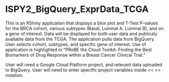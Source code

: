 # ISPY2_BigQuery_ExprData_TCGA

This is an RShiny application that displays a blox plot and T-Test P-values for the BRCA cohort, various subtypes (Basal, Luminal A, Luminal B), and on a gene of interest.  Data will be displayed for both user data and publicaly available data from the TCGA. The application pulls data from BigQuery.  User selects cohort, subtypes, and specific gene of interest. Use of application is highlighted in "PRoBE the Cloud Toolkit: Finding the Best Biomarkers of Drug Response within a Breast Cancer Clinical Trial."

User will need a Google Cloud Platform project, and relevant data uploaded to BigQuery.  User will need to enter specific project variables inside << >> notation.  
